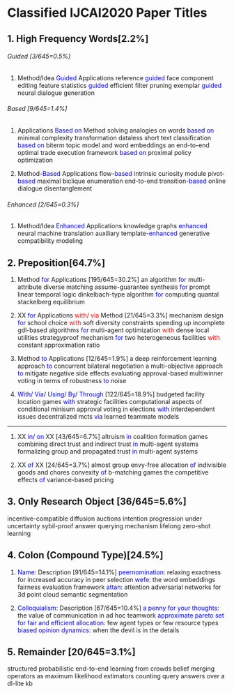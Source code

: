 # Classified IJCAI2020 Paper Titles

## 1. High Frequency Words[2.2%] 
######  Guided [3/645=0.5%]
1. Method/Idea <font color=Blue>Guided</font> Applications
reference <font color=Blue>guided </font> face component editing
feature statistics <font color=Blue>guided </font> efficient filter pruning
exemplar <font color=Blue>guided</font> neural dialogue generation

######  Based [9/645=1.4%]
1. Applications <font color=Blue>Based on</font> Method
solving analogies on words <font color=Blue>based on</font> minimal complexity transformation
dataless short text classification <font color=Blue>based on</font> biterm topic model and word embeddings
an end-to-end optimal trade execution framework <font color=Blue>based on</font> proximal policy optimization

1. Method-<font color=Blue>Based</font> Applications
flow-<font color=Blue>based</font> intrinsic curiosity module
pivot-<font color=Blue>based</font> maximal biclique enumeration
end-to-end transition-<font color=Blue>based</font> online dialogue disentanglement

######  Enhanced [2/645=0.3%]
1. Method/Idea <font color=Blue>Enhanced</font> Applications
knowledge graphs <font color=Blue>enhanced</font> neural machine translation
auxiliary template-<font color=Blue>enhanced</font> generative compatibility modeling

## 2. Preposition[64.7%]
1. Method <font color=Blue>for</font> Applications [195/645=30.2%]
an algorithm <font color=Blue>for</font> multi-attribute diverse matching
assume-guarantee synthesis <font color=Blue>for</font> prompt linear temporal logic
dinkelbach-type algorithm <font color=Blue>for</font> computing quantal stackelberg equilibrium

1. XX <font color=Blue>for</font> Applications <font color=Red>with/ via</font> Method [21/645=3.3%]
mechanism design <font color=Blue>for</font> school choice <font color=Red>with</font> soft diversity constraints
speeding up incomplete gdl-based algorithms <font color=Blue>for</font> multi-agent optimization <font color=Red>with</font> dense local utilities
strategyproof mechanism <font color=Blue>for</font> two heterogeneous facilities <font color=Red>with</font> constant approximation ratio

1. Method <font color=Blue>to</font> Applications [12/645=1.9%]
a deep reinforcement learning approach <font color=Blue>to</font> concurrent bilateral negotiation
a multi-objective approach <font color=Blue>to</font> mitigate negative side effects
evaluating approval-based multiwinner voting in terms of robustness <font color=Blue>to</font> noise

1. <font color=Blue>With/ Via/ Using/ By/ Through</font> [122/645=18.9%]
budgeted facility location games <font color=Blue>with</font> strategic facilities
computational aspects of conditional minisum approval voting in elections <font color=Blue>with</font> interdependent issues
decentralized mcts <font color=Blue>via</font> learned teammate models

---
1. XX <font color=Blue>in/ on</font> XX [43/645=6.7%]
altruism <font color=Blue>in</font> coalition formation games
combining direct trust and indirect trust <font color=Blue>in</font> multi-agent systems
formalizing group and propagated trust <font color=Blue>in</font> multi-agent systems

1. XX <font color=Blue>of</font> XX [24/645=3.7%]
almost group envy-free allocation <font color=Blue>of</font> indivisible goods and chores
convexity <font color=Blue>of</font> b-matching games
the competitive effects <font color=Blue>of</font> variance-based pricing

## 3. Only Research Object [36/645=5.6%]
incentive-compatible diffusion auctions
intention progression under uncertainty
sybil-proof answer querying mechanism
lifelong zero-shot learning

## 4. Colon (Compound Type)[24.5%]
1. <font color=Blue>Name</font>: Description [91/645=14.1%]
<font color=Blue>peernomination</font>: relaxing exactness for increased accuracy in peer selection
<font color=Blue>wefe</font>: the word embeddings fairness evaluation framework
<font color=Blue>attan</font>: attention adversarial networks for 3d point cloud semantic segmentation

1. <font color=Blue>Colloquialism</font>: Description [67/645=10.4%]
<font color=Blue>a penny for your thoughts</font>: the value of communication in ad hoc teamwork
<font color=Blue>approximate pareto set for fair and efficient allocation</font>: few agent types or few resource types
<font color=Blue>biased opinion dynamics</font>: when the devil is in the details



## 5. Remainder [20/645=3.1%]
structured probabilistic end-to-end learning from crowds
belief merging operators as maximum likelihood estimators
counting query answers over a dl-lite kb
